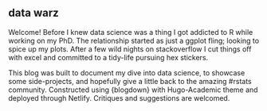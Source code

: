 ## data warz

Welcome! Before I knew data science was a thing I got addicted to R while working on my PhD. The relationship started as just a ggplot fling; looking to spice up my plots. After a few wild nights on stackoverflow I cut things off with excel and committed to a tidy-life pursuing hex stickers.

This blog was built to document my dive into data science, to showcase some side-projects, and hopefully give a little back to the amazing #rstats community. Constructed using {blogdown} with Hugo-Academic theme and deployed through Netlify.  Critiques and suggestions are welcomed.
